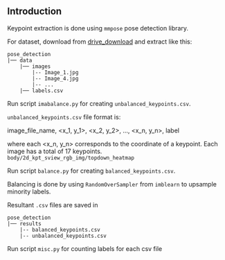 ## Introduction
Keypoint extraction is done using `mmpose` pose detection library.

For dataset, download from [drive_download](https://drive.google.com/drive/folders/1bjjf81XrGq5tNXQ_w1OcJQgQ8c1d3d6k?usp=share_link) and extract like this:
```text
pose_detection
|── data
    |── images
        |-- Image_1.jpg
        |-- Image_4.jpg
        |-- ...
    |── labels.csv
```

Run script `imabalance.py` for creating `unbalanced_keypoints.csv`.

`unbalanced_keypoints.csv` file format is:

image_file_name, <x_1, y_1>, <x_2, y_2>, ..., <x_n, y_n>, label

where each <x_n, y_n> corresponds to the coordinate of a keypoint. Each image has a total of 17 keypoints.
`body/2d_kpt_sview_rgb_img/topdown_heatmap`

Run script `balance.py` for creating `balanced_keypoints.csv`.

Balancing is done by using `RandomOverSampler` from `imblearn` to upsample minority labels.

Resultant `.csv` files are saved in
```text
pose_detection
|── results
    |-- balanced_keypoints.csv
    |-- unbalanced_keypoints.csv
```    

Run script `misc.py` for counting labels for each csv file
